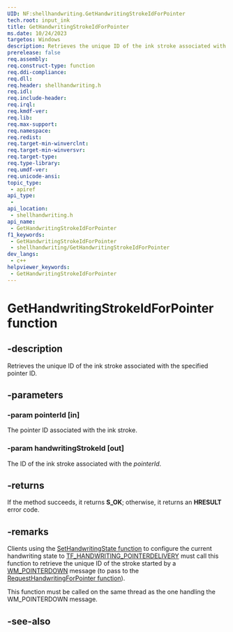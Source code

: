 ```yaml
---
UID: NF:shellhandwriting.GetHandwritingStrokeIdForPointer
tech.root: input_ink
title: GetHandwritingStrokeIdForPointer
ms.date: 10/24/2023
targetos: Windows
description: Retrieves the unique ID of the ink stroke associated with the specified pointer ID.
prerelease: false
req.assembly: 
req.construct-type: function
req.ddi-compliance: 
req.dll: 
req.header: shellhandwriting.h
req.idl: 
req.include-header: 
req.irql: 
req.kmdf-ver: 
req.lib: 
req.max-support: 
req.namespace: 
req.redist: 
req.target-min-winverclnt: 
req.target-min-winversvr: 
req.target-type: 
req.type-library: 
req.umdf-ver: 
req.unicode-ansi: 
topic_type:
 - apiref
api_type:
 - 
api_location:
 - shellhandwriting.h
api_name:
 - GetHandwritingStrokeIdForPointer
f1_keywords:
 - GetHandwritingStrokeIdForPointer
 - shellhandwriting/GetHandwritingStrokeIdForPointer
dev_langs:
 - c++
helpviewer_keywords:
 - GetHandwritingStrokeIdForPointer
---
```


# GetHandwritingStrokeIdForPointer function

## -description

Retrieves the unique ID of the ink stroke associated with the specified pointer ID.

## -parameters

### -param pointerId [in]

The pointer ID associated with the ink stroke.

### -param handwritingStrokeId [out]

The ID of the ink stroke associated with the *pointerId*.

## -returns

If the method succeeds, it returns **S_OK**; otherwise, it returns an **HRESULT** error code.

## -remarks

Clients using the [SetHandwritingState function](nf-shellhandwriting-itfhandwriting-sethandwritingstate.md) to configure the current handwriting state to [TF_HANDWRITING_POINTERDELIVERY](ne-shellhandwriting-tfhandwritingstate.md) must call this function to retrieve the unique ID of the stroke started by a [WM_POINTERDOWN](/windows/win32/inputmsg/wm-pointerdown) message (to pass to the [RequestHandwritingForPointer function](nf-shellhandwriting-itfhandwriting-requesthandwritingforpointer.md)).

This function must be called on the same thread as the one handling the WM_POINTERDOWN message.

## -see-also
